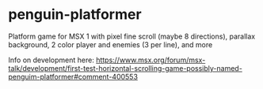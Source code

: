 # penguin-platformer
Platform game for MSX 1 with pixel fine scroll (maybe 8 directions), parallax background, 2 color player and enemies (3 per line), and more

Info on development here:
https://www.msx.org/forum/msx-talk/development/first-test-horizontal-scrolling-game-possibly-named-penguim-platformer#comment-400553
